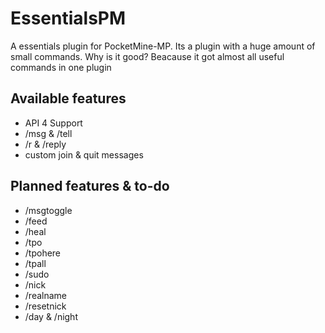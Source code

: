 # EssentialsPM
A essentials plugin for PocketMine-MP.
Its a plugin with a huge amount of small commands. Why is it good?
Beacause it got almost all useful commands in one plugin

## Available features
- API 4 Support
- /msg & /tell
- /r & /reply
- custom join & quit messages

## Planned features & to-do
- /msgtoggle
- /feed
- /heal
- /tpo
- /tpohere
- /tpall
- /sudo
- /nick
- /realname
- /resetnick
- /day & /night
